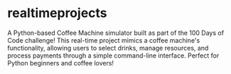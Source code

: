 # realtimeprojects
A Python-based Coffee Machine simulator built as part of the 100 Days of Code challenge! This real-time project mimics a coffee machine's functionality, allowing users to select drinks, manage resources, and process payments through a simple command-line interface. Perfect for Python beginners and coffee lovers! 
